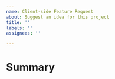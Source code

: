 ```yaml
---
name: Client-side Feature Request
about: Suggest an idea for this project
title: ''
labels: ''
assignees: ''

---
```


# Summary

<!-- Tell us what the suggestion is -->
